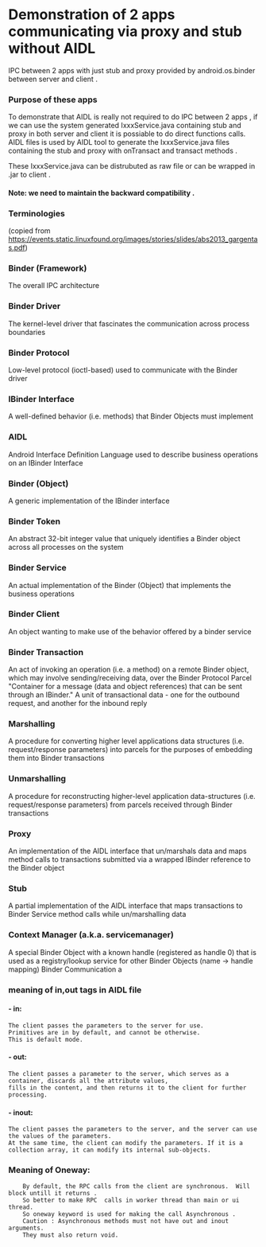 # Demonstration of  2 apps communicating via proxy and stub without AIDL
IPC between 2 apps with just stub and proxy provided by android.os.binder between server and client .
### Purpose of these apps 
To demonstrate that AIDL is really not required to do IPC between 2 apps , if we can use the system generated IxxxService.java 
containing stub and proxy in both server and client it is possiable to do direct functions calls.
AIDL files is used by AIDL tool to generate the IxxxService.java files containing the stub and proxy with onTransact and transact methods .

These IxxxService.java can be distrubuted as raw file or can be wrapped in .jar to client .
#### Note: we need to maintain the backward compatibility . 


### Terminologies  
(copied from https://events.static.linuxfound.org/images/stories/slides/abs2013_gargentas.pdf)
### Binder (Framework)
The overall IPC architecture
### Binder Driver
The kernel-level driver that fascinates the communication across process boundaries
### Binder Protocol
Low-level protocol (ioctl-based) used to communicate with the Binder driver
### IBinder Interface
A well-defined behavior (i.e. methods) that Binder Objects must implement
### AIDL
Android Interface Definition Language used to describe business operations on an IBinder Interface
### Binder (Object)
A generic implementation of the IBinder interface
### Binder Token
An abstract 32-bit integer value that uniquely identifies a Binder object across all processes on the system
### Binder Service
An actual implementation of the Binder (Object) that implements the business operations
### Binder Client
An object wanting to make use of the behavior offered by a binder service
### Binder Transaction
An act of invoking an operation (i.e. a method) on a remote Binder object, which may involve sending/receiving data, over the Binder Protocol
Parcel "Container for a message (data and object references) that can be sent through an IBinder." A unit of
transactional data - one for the outbound request, and another for the inbound reply
### Marshalling
A procedure for converting higher level applications data structures (i.e. request/response parameters) into
parcels for the purposes of embedding them into Binder transactions
### Unmarshalling
A procedure for reconstructing higher-level application data-structures (i.e. request/response parameters)
from parcels received through Binder transactions
### Proxy
An implementation of the AIDL interface that un/marshals data and maps method calls to transactions
submitted via a wrapped IBinder reference to the Binder object
### Stub
A partial implementation of the AIDL interface that maps transactions to Binder Service method calls while un/marshalling data
### Context Manager (a.k.a. servicemanager)
A special Binder Object with a known handle (registered as handle 0) that is used as a registry/lookup service for other Binder Objects (name → handle mapping)
Binder Communication a

### meaning of in,out tags in AIDL file 
#### - in: 
    The client passes the parameters to the server for use. 
    Primitives are in by default, and cannot be otherwise.
    This is default mode.
#### - out: 
    The client passes a parameter to the server, which serves as a container, discards all the attribute values, 
    fills in the content, and then returns it to the client for further processing.
#### - inout: 
    The client passes the parameters to the server, and the server can use the values of the parameters. 
    At the same time, the client can modify the parameters. If it is a collection array, it can modify its internal sub-objects. 
### Meaning of Oneway:
        By default, the RPC calls from the client are synchronous.  Will block untill it returns . 
        So better to make RPC  calls in worker thread than main or ui thread.
        So oneway keyword is used for making the call Asynchronous . 
        Caution : Asynchronous methods must not have out and inout arguments. 
        They must also return void.
        

